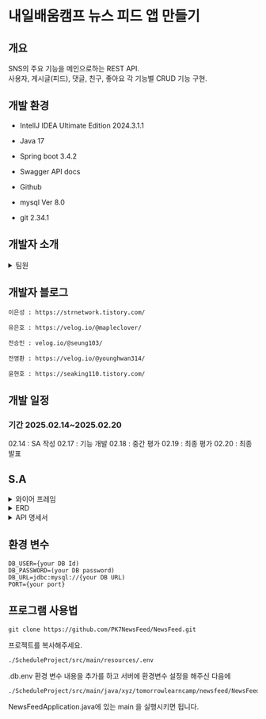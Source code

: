 # 내일배움캠프 뉴스 피드 앱 만들기

## 개요
SNS의 주요 기능을 메인으로하는 REST API. </br>
사용자, 게시글(피드), 댓글, 친구, 좋아요 각 기능별 CRUD 기능 구현.

## 개발 환경
- IntellJ IDEA Ultimate Edition 2024.3.1.1

- Java 17

- Spring boot 3.4.2
  
- Swagger API docs

- Github

- mysql  Ver 8.0

- git 2.34.1


## 개발자 소개
<details>
    <summary>팀원</summary>

### 개발자 소개 양식 및 맡은 역할
- 이름 : 전승민
  - 프로젝트 후기 : 
  - 맡은 역할 : 댓글 CRUD , 댓글 좋아요 기능

- 이름 : 유은호
  - 프로젝트 후기 : 
  - 맡은 역할 : 친구 신청, 친구 신청 목록 관리

- 이름 : 윤현호
  - 프로젝트 후기 : 
  - 맡은 역할 : 사용자 CRUD

- 이름 : 이은성
  - 프로젝트 후기 : 
  - 맡은 역할 : 공통 예외 처리, 인증/인가, 로그인 필터, 발표/발표자료 준비

- 이름 : 전영환
  - 프로젝트 후기 : 
  - 맡은 역할 : 게시글(피드) CRUD

</details>

## 개발자 블로그

    이은성 : https://strnetwork.tistory.com/

    유은호 : https://velog.io/@mapleclover/

    전승민 : velog.io/@seung103/

    전영환 : https://velog.io/@younghwan314/

    윤현호 : https://seaking110.tistory.com/

## 개발 일정

### 기간 2025.02.14~2025.02.20

02.14 : SA 작성
02.17 : 기능 개발
02.18 : 중간 평가
02.19 : 최종 평가
02.20 : 최종 발표

## S.A

<details>
    <summary>와이어 프레임</summary>
    https://docs.google.com/presentation/d/1PKA2l98Q4vxL55CSmklj0DIe_OZg3hQ5GkSz-7gYjbY/edit#slide=id.g334bd328e72_0_3

![와이어프레임](https://github.com/user-attachments/assets/7a8e2b08-c52d-41b0-b3c6-83bfe2fe013a)

![와이어프레임 (1)](https://github.com/user-attachments/assets/bb72f6b9-03c8-41aa-83d0-beb95526d9e0)

![와이어프레임 (2)](https://github.com/user-attachments/assets/4a6fc8fa-6055-45d7-8fed-f270608350e1)

![와이어프레임 (3)](https://github.com/user-attachments/assets/8486dbe5-f883-45b5-8cf5-0867886c221c)

![와이어프레임 (4)](https://github.com/user-attachments/assets/7e9e5973-c31f-4fef-9ec3-0397bf10fd03)

![와이어프레임 (5)](https://github.com/user-attachments/assets/e1e52296-7f6e-4d09-be4b-9a2dc176f7a5)

![와이어프레임 (6)](https://github.com/user-attachments/assets/07f40608-2fb0-425b-aa3d-6d830066b39b)

![와이어프레임 (7)](https://github.com/user-attachments/assets/f569e00f-be50-44d1-9d28-eeb816af8046)

</details>

<details>
    <summary>ERD</summary>

![image (2)](https://github.com/user-attachments/assets/b89fd291-4a38-4777-860e-0dda6ad410af)

![image (3)](https://github.com/user-attachments/assets/1b6ed701-409e-4485-a0f1-840711b24749)

</details>

<details>
  <summary>API 명세서</summary>
  
  <summary>Auth API</summary>
      |기능|URL|request|response|COMMENT|정상응답|잘못된 응답|
      |---|---|---|---|-------|------|-------|
  
</details>





</details>

## 환경 변수

    DB_USER={your DB Id)
    DB_PASSWORD=(your DB password)
    DB_URL=jdbc:mysql://{your DB URL)
    PORT={your port}


## 프로그램 사용법

    git clone https://github.com/PK7NewsFeed/NewsFeed.git

프로젝트를 복사해주세요.

    ./ScheduleProject/src/main/resources/.env
    
.db.env 환경 변수 내용을 추가를 하고 서버에 환경변수 설정을 해주신 다음에

    ./ScheduleProject/src/main/java/xyz/tomorrowlearncamp/newsfeed/NewsFeedApplication.java
    
NewsFeedApplication.java에 있는 main 을 실행시키면 됩니다.



